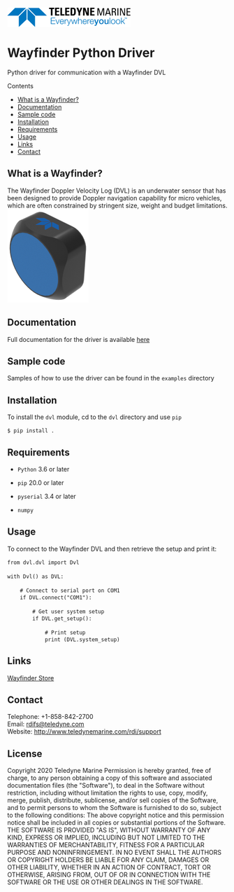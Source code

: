 [![Teledyne Logo](images/TeledyneLogo.png)](teledynemarine.com)


# Wayfinder Python Driver
Python driver for communication with a Wayfinder DVL  

Contents  
* [What is a Wayfinder?](https://github.com/Teledyne-Marine/Wayfinder#What-is-a-Wayfinder?)  
* [Documentation](https://github.com/Teledyne-Marine/Wayfinder#Documentation)  
* [Sample code](https://github.com/Teledyne-Marine/Wayfinder#Sample-code)  
* [Installation](https://github.com/Teledyne-Marine/Wayfinder#Installation)  
* [Requirements](https://github.com/Teledyne-Marine/Wayfinder#Requirements)  
* [Usage](https://github.com/Teledyne-Marine/Wayfinder#Usage)  
* [Links](https://github.com/Teledyne-Marine/Wayfinder#Links)  
* [Contact](https://github.com/Teledyne-Marine/Wayfinder#Contact)  


## What is a Wayfinder?
The Wayfinder Doppler Velocity Log (DVL) is an underwater sensor that has been designed to provide Doppler navigation capability for micro vehicles, which are often constrained by stringent size, weight and budget limitations. 
<img src="images/wayfinder.png" alt="Wayfinder DVL" width="186" height="214">

## Documentation
Full documentation for the driver is available [here](https://teledynerdi.myshopify.com/pages/wayfinder-driver-index)

## Sample code
Samples of how to use the driver can be found in the `examples` directory

## Installation
To install the `dvl` module, cd to the `dvl` directory and use `pip`

    $ pip install .

## Requirements

* `Python` 3.6 or later  

* `pip` 20.0 or later

* `pyserial` 3.4 or later

* `numpy`

## Usage
To connect to the Wayfinder DVL and then retrieve the setup and print it:

    from dvl.dvl import Dvl

    with Dvl() as DVL:

        # Connect to serial port on COM1
        if DVL.connect("COM1"):

            # Get user system setup
            if DVL.get_setup():

                # Print setup 
                print (DVL.system_setup)


## Links
[Wayfinder Store](https://teledynerdi.myshopify.com/)

## Contact
Telephone: +1-858-842-2700  
Email: rdifs@teledyne.com  
Website: http://www.teledynemarine.com/rdi/support

## License
Copyright 2020 Teledyne Marine
Permission is hereby granted, free of charge, to any person obtaining a copy of this software and associated documentation files (the "Software"), to deal in the Software without restriction, including without limitation the rights to use, copy, modify, merge, publish, distribute, sublicense, and/or sell copies of the Software, and to permit persons to whom the Software is furnished to do so, subject to the following conditions:
The above copyright notice and this permission notice shall be included in all copies or substantial portions of the Software.
THE SOFTWARE IS PROVIDED "AS IS", WITHOUT WARRANTY OF ANY KIND, EXPRESS OR IMPLIED, INCLUDING BUT NOT LIMITED TO THE WARRANTIES OF MERCHANTABILITY, FITNESS FOR A PARTICULAR PURPOSE AND NONINFRINGEMENT. IN NO EVENT SHALL THE AUTHORS OR COPYRIGHT HOLDERS BE LIABLE FOR ANY CLAIM, DAMAGES OR OTHER LIABILITY, WHETHER IN AN ACTION OF CONTRACT, TORT OR OTHERWISE, ARISING FROM, OUT OF OR IN CONNECTION WITH THE SOFTWARE OR THE USE OR OTHER DEALINGS IN THE SOFTWARE.
